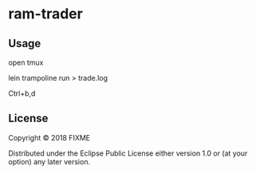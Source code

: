 # ram-trader


## Usage

open tmux

lein trampoline run > trade.log

Ctrl+b,d


## License

Copyright © 2018 FIXME

Distributed under the Eclipse Public License either version 1.0 or (at
your option) any later version.
